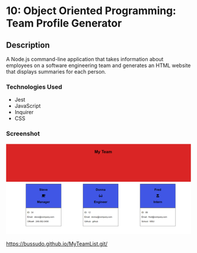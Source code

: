 # 10: Object Oriented Programming:  Team Profile Generator

## Description

A Node.js command-line application that takes information about employees on a software engineering team and generates an HTML website that displays summaries for each person.

### Technologies Used

* Jest
* JavaScript
* Inquirer
* CSS

### Screenshot

![Alt Text](./Assets/img/Screenshot.png)

https://bussudo.github.io/MyTeamList.git/
